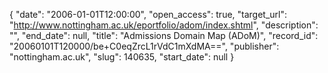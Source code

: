 {
  "date": "2006-01-01T12:00:00", 
  "open_access": true, 
  "target_url": "http://www.nottingham.ac.uk/eportfolio/adom/index.shtml", 
  "description": "", 
  "end_date": null, 
  "title": "Admissions Domain Map (ADoM)", 
  "record_id": "20060101T120000/be+C0eqZrcL1rVdC1mXdMA==", 
  "publisher": "nottingham.ac.uk", 
  "slug": 140635, 
  "start_date": null
}

